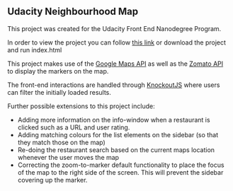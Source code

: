 ## Udacity Neighbourhood Map

This project was created for the Udacity Front End Nanodegree Program.

In order to view the project you can follow [this link](https://scaredcat.github.io/frontend-nanodegree-neighbourhood-map/) or download the project and run index.html

This project makes use of the [Google Maps API](https://developers.google.com/maps/documentation/javascript/) as well as the [Zomato API](https://developers.zomato.com/api) to display the markers on the map.

The front-end interactions are handled through [KnockoutJS](http://knockoutjs.com/) where users can filter the initially loaded results.

Further possible extensions to this project include:
* Adding more information on the info-window when a restaurant is clicked such as a URL and user rating.
* Adding matching colours for the list elements on the sidebar (so that they match those on the map)
* Re-doing the restaurant search based on the current maps location whenever the user moves the map
* Correcting the zoom-to-marker default functionality to place the focus of the map to the right side of the screen. This will prevent the sidebar covering up the marker.
